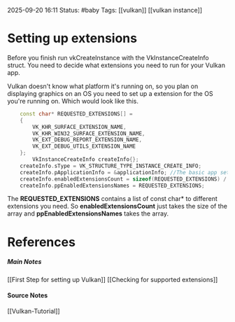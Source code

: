 2025-09-20 16:11
Status: #baby 
Tags: [[vulkan]] [[vulkan instance]]
# Setting up extensions

Before you finish run vkCreateInstance with the VkInstanceCreateInfo struct. You need to decide what extensions you need to run for your Vulkan app.

Vulkan doesn't know what platform it's running on, so you plan on displaying graphics on an OS you need to set up a extension for the OS you're running on. Which would look like this.

```c++
	const char* REQUESTED_EXTENSIONS[] =
    {
        VK_KHR_SURFACE_EXTENSION_NAME,
        VK_KHR_WIN32_SURFACE_EXTENSION_NAME,
        VK_EXT_DEBUG_REPORT_EXTENSION_NAME,
        VK_EXT_DEBUG_UTILS_EXTENSION_NAME
    };
        VkInstanceCreateInfo createInfo{};
	createInfo.sType = VK_STRUCTURE_TYPE_INSTANCE_CREATE_INFO;
	createInfo.pApplicationInfo = &applicationInfo; //The basic app set up struct
    createInfo.enabledExtensionsCount = sizeof(REQUESTED_EXTENSIONS) / sizeof(REQUESTED_EXTENSIONS[0]);
    createInfo.ppEnabledExtensionsNames = REQUESTED_EXTENSIONS;
```

The **REQUESTED_EXTENSIONS** contains a list of const char* to different extensions you need. So **enabledExtensionsCount** just takes the size of the array and **ppEnabledExtensionsNames** takes the array.
# References
##### Main Notes
[[First Step for setting up Vulkan]]
[[Checking for supported extensions]]
#### Source Notes
[[Vulkan-Tutorial]]